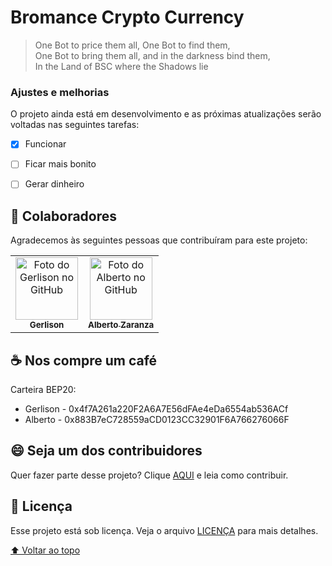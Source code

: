 # Bromance Crypto Currency

> One Bot to price them all, One Bot to find them, <br />
One Bot to bring them all, and in the darkness bind them, <br />
In the Land of BSC where the Shadows lie <br />

### Ajustes e melhorias

O projeto ainda está em desenvolvimento e as próximas atualizações serão voltadas nas seguintes tarefas:

- [x] Funcionar
- [ ] Ficar mais bonito
- [ ] Gerar dinheiro


## 🤝 Colaboradores

Agradecemos às seguintes pessoas que contribuíram para este projeto:

<table>
  <tr>
    <td align="center">
      <a href="#">
        <img src="https://avatars3.githubusercontent.com/u/28146931" width="100px;" alt="Foto do Gerlison no GitHub"/><br>
        <sub>
          <b>Gerlison</b>
        </sub>
      </a>
    </td>
    <td align="center">
      <a href="#">
        <img src="https://avatars3.githubusercontent.com/u/24248893" width="100px;" alt="Foto do Alberto no GitHub"/><br>
        <sub>
          <b>Alberto Zaranza</b>
        </sub>
      </a>
    </td>
  </tr>
</table>

## ☕ Nos compre um café

Carteira BEP20:
- Gerlison - 0x4f7A261a220F2A6A7E56dFAe4eDa6554ab536ACf
- Alberto - 0x883B7eC728559aCD0123CC32901F6A766276066F

## 😄 Seja um dos contribuidores<br>

Quer fazer parte desse projeto? Clique [AQUI](CONTRIBUTING.md) e leia como contribuir.

## 📝 Licença

Esse projeto está sob licença. Veja o arquivo [LICENÇA](LICENSE.md) para mais detalhes.

[⬆ Voltar ao topo](#nome-do-projeto)<br>
